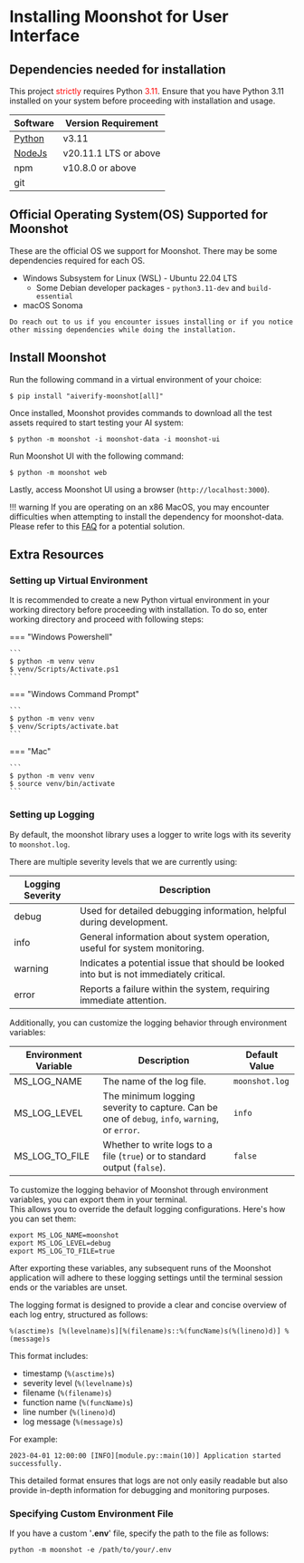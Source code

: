 # Installing Moonshot for User Interface

## Dependencies needed for installation

This project <span style="color:red;">strictly</span> requires Python <span style="color:red;">3.11</span>. Ensure that you have Python 3.11 installed on your system before proceeding with installation and usage.

 | Software                                                                           | Version Requirement |
| ---------------------------------------------------------------------------------- | ------------------- |
| [Python](https://www.python.org/downloads/)                                        | v3.11               |
| [NodeJs](https://nodejs.org/en/download)                                           | v20.11.1 LTS or above               |
| npm                                        | v10.8.0 or above               |
| git                                        |                |

## Official Operating System(OS) Supported for Moonshot
These are the official OS we support for Moonshot. There may be some dependencies required for each OS.

  -  Windows Subsystem for Linux (WSL) - Ubuntu 22.04 LTS
     -  Some Debian developer packages - `python3.11-dev` and `build-essential`  
  -  macOS Sonoma

    Do reach out to us if you encounter issues installing or if you notice other missing dependencies while doing the installation.

## Install Moonshot
Run the following command in a virtual environment of your choice:

```
$ pip install "aiverify-moonshot[all]"
```

Once installed, Moonshot provides commands to download all the test assets required to start testing your AI system:

```
$ python -m moonshot -i moonshot-data -i moonshot-ui
```

Run Moonshot UI with the following command:

```
$ python -m moonshot web
``` 

Lastly, access Moonshot UI using a browser (`http://localhost:3000`).

!!! warning
    If you are operating on an x86 MacOS, you may encounter difficulties when attempting to install the dependency for moonshot-data. Please refer to this [FAQ](../faq.md#i-am-unable-to-install-pytorch) for a potential solution.

## Extra Resources

### Setting up Virtual Environment

It is recommended to create a new Python virtual environment in your working directory before proceeding with installation. To do so, enter working directory and proceed with following steps:

=== "Windows Powershell"

    ``` 
    $ python -m venv venv
    $ venv/Scripts/Activate.ps1
    ```

=== "Windows Command Prompt"

    ```
    $ python -m venv venv
    $ venv/Scripts/activate.bat
    ```

=== "Mac"

    ```
    $ python -m venv venv
    $ source venv/bin/activate
    ```

### Setting up Logging
By default, the moonshot library uses a logger to write logs with its severity to `moonshot.log`.

There are multiple severity levels that we are currently using:

| Logging Severity | Description                                                  |
| ---------------- | ------------------------------------------------------------ |
| debug            | Used for detailed debugging information, helpful during development. |
| info             | General information about system operation, useful for system monitoring. |
| warning          | Indicates a potential issue that should be looked into but is not immediately critical. |
| error            | Reports a failure within the system, requiring immediate attention. |

Additionally, you can customize the logging behavior through environment variables:

| Environment Variable | Description | Default Value |
| -------------------- | ----------- | ------------- |
| MS_LOG_NAME          | The name of the log file. | `moonshot.log` |
| MS_LOG_LEVEL         | The minimum logging severity to capture. Can be one of `debug`, `info`, `warning`, or `error`. | `info` |
| MS_LOG_TO_FILE       | Whether to write logs to a file (`true`) or to standard output (`false`). | `false` |

To customize the logging behavior of Moonshot through environment variables, you can export them in your terminal.<br>
This allows you to override the default logging configurations. Here's how you can set them:
```
export MS_LOG_NAME=moonshot
export MS_LOG_LEVEL=debug
export MS_LOG_TO_FILE=true
```
After exporting these variables, any subsequent runs of the Moonshot application will adhere to these logging settings 
until the terminal session ends or the variables are unset.

The logging format is designed to provide a clear and concise overview of each log entry, structured as follows:
```
%(asctime)s [%(levelname)s][%(filename)s::%(funcName)s(%(lineno)d)] %(message)s
```
This format includes:

- timestamp (`%(asctime)s`)
- severity level (`%(levelname)s`)
- filename (`%(filename)s`)
- function name (`%(funcName)s`)
- line number (`%(lineno)d`)
- log message (`%(message)s`)

For example:
```
2023-04-01 12:00:00 [INFO][module.py::main(10)] Application started successfully.
```
This detailed format ensures that logs are not only easily readable but also provide in-depth information for
debugging and monitoring purposes.

### Specifying Custom Environment File
If you have a custom '<b>.env</b>' file, specify the path to the file as follows:
```
python -m moonshot -e /path/to/your/.env
```